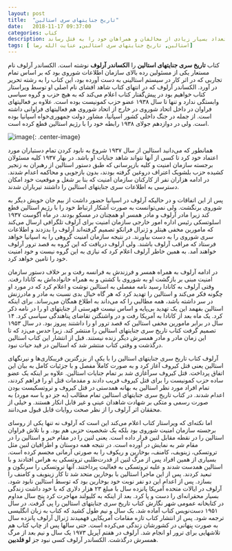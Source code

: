 ```yaml
---
layout: post
title:  "تاریخ جنایتهای سری استالین"
date:   2018-11-17 09:37:00
categories: کتاب
description: این کتاب داستان جنایتهایی است که جوزف استالین در روسیه برای تداوم دوره حکومت خود انجام داد و تعداد بسیار زیادی از مخالفان و همراهان خود را به قتل رساند.
tags: [ استالین, تاریخ جنایتهای سری استالین, عنایت الله رضا]
---
```

 کتاب **تاریخ سری جنایتهای استالین** را **الکساندر آرلوف** نوشته است. الکساندر آرلوف نام مستعار یکی از مسئولین رده بالای سازمان اطلاعات شوروی بود که بر اساس تمام تجاربی که در اثر کار در سیستم استالینی به دست آورده بود، این کتاب را به رشته تحریر در آورد. الکساندر آرلوف که در انتهای کتاب شاهد افشای نام اصلی او توسط ویراستار کتاب خواهیم بود در پیش‌گفتار کتاب اعلام می‌کند که به هیچ حزب و گروه سیاسی وابستگی ندارد و تنها تا سال ۱۹۳۸ عضو حزب کمونیست بوده است. علاوه بر فعالیتهای فراوان در داخل اتحاد شوروی در خارج از اتحاد شوروی هم فعالیتهای فراوانی داشته است. از جمله در جنگ داخلی کشور اسپانیا، مشاور دولت جمهوری‌خواه اسپانیا بوده است. ولی در دوازدهم جولای ۱۹۳۸ رابطه خود را با رژیم استالین قطع کرده است.

![image](https://files.virgool.io/upload/users/210/posts/fivp3g6shwd3/hqc5gdjc68bq.jpeg "تاریخ جنایتهای سری استالین"){: .center-image}

همانطور که می‌دانید استالین از سال ۱۹۳۷ شروع به نابود کردن تمام دستیاران مورد اعتماد خود کرد تا کسی از آنها نتواند شاهد جنایات او باشد. در بهار ۱۹۳۷ کلیه مسئولان برجسته سازمان امنیت و کلیه بازپرسانی که طبق دستور استالین از رهبران به زنجیر کشیده حزب بلشویک اعتراف دروغین گرفته بودند، بدون بازجویی و محاکمه اعدام شدند. در ادامه هزاران نفر از کارکنان سازمان امنیت که بنا بر شغل و موقعیت خود امکان دسترسی به اطلاعات سری جنایتهای استالین را داشتند تیرباران شدند.

پس از این اتفاقات و در حالیکه آرلوف در اسپانیا حضور داشت از بیم جان خویش دیگر به شوروی برنگشت. ولی نمی‌توانست به صورت آشکار ارتباط خود را با رژیم استالین قطع کند زیرا مادر آرلوف و مادر همسر او همچنان در مسکو بودند. در ماه آگوست ۱۹۳۷ اسلوتسکی رئیس اداره امور خارجی سازمان امنیت برای آرلوف تلگرافی ارسال می‌کند که مامورین مخفی هیتلر و ژنرال فرانکو تصمیم گرفته‌اند آرلوف را بدزدند و اطلاعات سری شوروی را به دست بیاورند. در نتیجه سازمان امنیت گروهی را به اسپانیا خواهد فرستاد که مراقب آرلوف باشند. ولی آرلوف دریافت که این گروه به قصد ترور آرلوف خواهند آمد. به همین خاطر آرلوف اعلام کرد که نیازی به این گروه نیست و خود امنیت خود را تامین خواهد کرد.

در ادامه آرلوف به همراه همسر و فرزندش به فرانسه رفت و بر خلاف دستور سازمان امنیت مبنی بر بازگشت او به شوروی با کشتی و به همراه خانواده‌اش به کانادا رفت. وقتی آرلوف به کانادا رسید نامه مفصلی به استالین نوشت و اعلام کرد که در مورد او چگونه فکر می‌کند و استالین را تهدید کرد که هر گاه خیال بدی نسبت به مادر و مادرزنش در سر داشته باشد، همه مطالبی را که می‌داند به اطلاع همگان می‌رساند. برای اینکه استالین بفهمد این یک تهدید بی‌پایه و اساس نیست فهرستی از جنایتهای او را در نامه ذکر کرد. یک ماه بعد از کانادا به آمریکا رفت و در واشنگتن تقاضای پناهندگی سیاسی کرد. ۱۴ سال در برابر مامورین مخفی استالین که قصد ترور او را داشتند پیروز بود. در سال ۱۹۵۳ تصمیم گرفت کتاب تاریخ سری جنایتهای استالین را منتشر کند. زیرا حدس می‌زد که تا این زمان مادر و مادر همسرش دیگر زنده نیستند. قبل از انتشار این کتاب استالین درگذشت و وقتی کتاب منتشر شد که استالین در قید حیات نبود.

آرلوف کتاب تاریخ سری جنایتهای استالین را با یکی از بزرگترین فریبکاری‌ها و نیرنگهای استالین یعنی قتل کیروف آغاز کرد و به صورت کاملاً مفصل و با جزئیات کامل به بیان این اتفاق پرداخت. قتل کیروف سرآغازی شد بر تمام جنایات استالین. علاوه بر اینکه یک عضو ساده حزب کمونیست را برای قتل کیروف فریب دادند و مقدمات قتل او را فراهم کردند، تمام افراد مورد نظر استالین به بهانه همدستی در قتل کیروف و تروتسکیست بودن اعدام شدند. در کتاب تاریخ سری جنایتهای استالین تمام مطالب (به جز دو یا سه مورد) به صورت رسمی و متکی بر شهادت شاهدان عینی و غیر قابل انکار هستند. و خیلی از محققان اثر آرلوف را از نظر صحت روایات قابل قبول می‌دانند.

اما نکته‌ای که ویراستار کتاب اعلام می‌کند این است که آرلوف نه تنها یکی از روسای برجسته سازمان امنیت شوروی بود بلکه یک شخصیت حزبی هم بود. و با تلاش فراوان استالین را در نقطه مقابل لنین قرار داده است. یعنی لنین را در مقام خیر و استالین را در مقام شر به نمایش در آورده است. در نتیجه همه دوستان و اطرافیان لنین مثل تروتسکی، زینویف، کامنف، بوخارین و ریکوف را به صورتی آرمانی مجسم کرده است. بسیاری از همین افراد پس از مرگ لنین از قدرت‌طلبی تروتسکی به هراس افتادند و با استالین همدست شدند و علیه تروتسکی به فعالیت پرداختند. آنها تروتسکی را سرنگون و تبعید کردند. پس از این ماجرا استالین با بوخارین متحد شد تا کار زینویف و کامنف را بسازد. پس از اعدام این دو نفر نوبت خود بوخارین بود که توسط استالین نابود شود.
آرلوف در ایالات متحده آمریکا پانزده سال با مبلغ ۲۳ هزار دلاری که با خود داشت زندگی بسیار محقرانه‌ای را دست و پا کرد. بعد از اینکه به کلیولند مهاجرت کرد پنج سال مداوم در کتابخانه عمومی شهر نگارش کتاب تاریخ سری جنایتهای استالین را پی گرفت. در سال ۱۹۵۱ دست‌نویس کتاب آماده شد. یک سال و نیم طول کشید که کتاب به زبان انگلیسی ترجمه شود. پس از انتشار کتاب تازه مقامات آمریکایی فهمیدند ژنرال آرلوف پانزده سال به صورت پنهانی در کشورشان زندگی می‌کرده است. حتی سالها پس از چاپ کتاب هم تلاشهایی برای ترور او انجام شد. آرلوف در هفتم آپریل ۱۹۷۳ یک سال و نیم بعد از مرگ همسرش درگذشت. الکساندر آرلوف کسی نبود جز **لو فلدبین**.
